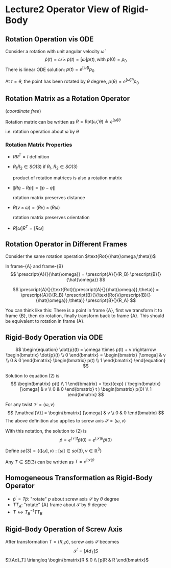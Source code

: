 # Lecture2 Operator View of Rigid-Body
## Rotation Operation vis ODE

Consider a rotation with unit angular velocity $\hat{\omega}$
$$
\begin{equation}
\dot{p}(t) = \hat{\omega} \times p(t) = [\hat{\omega}]p(t), \text{with}\ p(0)=p_0 
\end{equation}
$$
There is linear ODE solution: $p(t) = e^{[\hat{\omega}]t}p_0$

At $t = \theta$, the point has been rotated by $\theta$ degree, $p(\theta) = e^{[\hat{\omega}]\theta}p_0$

## Rotation Matrix as a Rotation Operator

(*coordinate free*)

Rotation matrix can be written as $R = \text{Rot}(\hat{\omega},\theta) \triangleq e^{[\hat{\omega}]\theta}$

i.e. rotation operation about $\hat{\omega}$ by $\theta$

### Rotation Matrix Properties

- $RR^T=I$	definition

- $R_1R_2 \in SO(3)$ if $R_1,R_2\in SO(3)$    

  product of rotation matrices is also a rotation matrix

- $\|Rq-Rp\|=\|p-q\|$  

  rotation matrix preserves distance

- $R(v\times \omega)=(Rv)\times(R\omega)$

  rotation matrix preserves orientation

- $R[\omega]R^T=[R\omega]$

## Rotation Operator in Different Frames

Consider the same rotation operation $\text{Rot}(\hat{\omega,\theta})$

In frame-{A} and frame-{B}
$$
\prescript{A}{}{\hat{\omega}} = \prescript{A}{}{R_B} \prescript{B}{}{\hat{\omega}}
$$

$$
\prescript{A}{}{\text{Rot}(\prescript{A}{}{\hat{\omega}},\theta)} = \prescript{A}{}{R_B} \prescript{B}{}{\text{Rot}(\prescript{B}{}{\hat{\omega}},\theta)} \prescript{B}{}{R_A}
$$

You can think like this: 
There is a point in frame {A}, first we transform it to frame {B}, then do rotation, finally transform back to frame {A}. This should be equivalent to rotation in frame {A}.

 ## Rigid-Body Operation via ODE

$$
\begin{equation}
\dot{p}(t) = \omega \times p(t) + v \rightarrow 
\begin{bmatrix}
\dot{p}(t) \\ 0
\end{bmatrix} =
\begin{bmatrix}
[\omega] & v \\
0 & 0
\end{bmatrix}
\begin{bmatrix}
p(t) \\ 1
\end{bmatrix}
\end{equation}
$$

Solution to equation (2) is
$$
\begin{bmatrix}
p(t) \\ 1
\end{bmatrix} =
\text{exp}
(
\begin{bmatrix}
[\omega] & v \\
0 & 0
\end{bmatrix} t
)
\begin{bmatrix}
p(0) \\ 1
\end{bmatrix}
$$


For any twist $\mathcal{V} = (\omega,v)$
$$
[\mathcal{V}] = 
\begin{bmatrix}
[\omega] & v \\
0 & 0
\end{bmatrix}
$$
The above definition also applies to screw axis $\mathcal{S} = (\omega,v)$

With this notation, the solution to (2) is
$$
\tilde{p} = \displaystyle e^{[\mathcal{V}]t}\tilde{p}(0) = e^{[\mathcal{S}]\theta}\tilde{p}(0)
$$


Define $se(3) = \{([\omega],v):[\omega]\in so(3), v\in \mathbb{R}^3\}$

Any $T\in SE(3)$ can be written as $T=\displaystyle e^{[\mathcal{S}]\theta}$

## Homogeneous Transformation as Rigid-Body Operator

- $\tilde{p}^{\prime} = T \tilde{p}$: "rotate" $p$ about screw axis $\mathcal{S}$ by $\theta$ degree
- $TT_A$: "rotate" {A} frame about $\mathcal{S}$ by $\theta$ degree
- $T \leftrightarrow T_B^{-1}TT_B$

## Rigid-Body Operation of Screw Axis

After transformation $T = (R,p)$, screw axis $\mathcal{S}$ becomes
$$
\mathcal{S}^{\prime} = [{Ad}_T]S
$$
$[{Ad}_T] \triangleq \begin{bmatrix}R & 0 \\ [p]R & R \end{bmatrix}$
